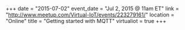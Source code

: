 +++
date = "2015-07-02"
event_date = "Jul 2, 2015 @ 11am ET"
link = "http://www.meetup.com/Virtual-IoT/events/223279161/"
location = "Online"
title = "Getting started with MQTT"
virtualiot = true
+++

